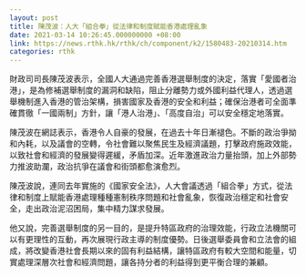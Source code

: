 ```yaml
---
layout: post
title: 陳茂波：人大「組合拳」從法律和制度賦能香港處理亂象
date: 2021-03-14 10:26:45.000000000 +08:00
link: https://news.rthk.hk/rthk/ch/component/k2/1580483-20210314.htm
categories: rthk
---
```


財政司司長陳茂波表示，全國人大通過完善香港選舉制度的決定，落實「愛國者治港」，是為修補選舉制度的漏洞和缺陷，阻止分離勢力或外國利益代理人，透過選舉機制進入香港的管治架構，損害國家及香港的安全和利益；確保治港者可全面準確貫徹「一國兩制」方針，讓「港人治港」、「高度自治」可以安全穩定地落實。

陳茂波在網誌表示，香港令人自豪的發展，在過去十年日漸褪色。不斷的政治爭拗和內耗，以及議會的空轉，令社會難以聚焦民生及經濟議題，打擊政府施政效能，以致社會和經濟的發展變得遲緩，矛盾加深。近年激進政治力量抬頭，加上外部勢力推波助瀾，政治抗爭在議會和街頭都愈演愈烈。

陳茂波說，連同去年實施的《國家安全法》，人大會議透過「組合拳」方式，從法律和制度上賦能香港處理種種憲制秩序問題和社會亂象，恢復政治穩定和社會安全，走出政治泥沼困局，集中精力謀求發展。

他又說，完善選舉制度的另一目的，是提升特區政府的治理效能，行政立法機關可以有更理性的互動，再次展現行政主導的制度優勢。日後選舉委員會和立法會的組成，將改變香港社會長期以來的固有利益結構，讓特區政府有較大空間和能量，切實處理深層次社會和經濟問題，讓各持分者的利益得到更平衡合理的兼顧。
